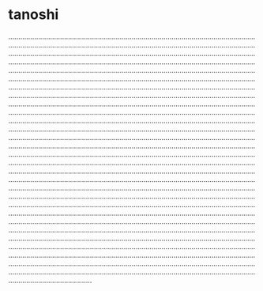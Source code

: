 # tanoshi
......................................................................................................................................................................................................................................................................................................................................................................................................................................................................................................................................................................................................................................................................................................................................................................................................................................................................................................................................................................................................................................................................................................................................................................................................................................................................................................................................................................................................................................................................................................................................................................................................................................................................................................................................................................................................................................................................................................................................................................................................................................................................................................................................................................................................................................................................................................................................................................................................................................................................................................................................................................................................................................................................................................................................................................................................................................................................................................................................................................................................................................................................................................................................................................................................................................................................................................................................................................................................................................................................................................................................................................................................................................................................................................................................................................................